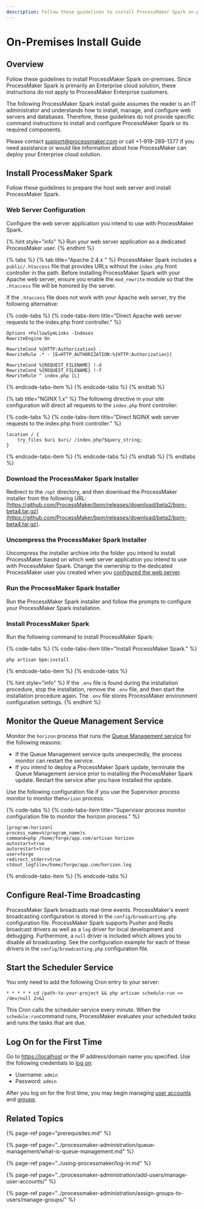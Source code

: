 ```yaml
---
description: Follow these guidelines to install ProcessMaker Spark on-premises.
---
```


# On-Premises Install Guide

## Overview

Follow these guidelines to install ProcessMaker Spark on-premises. Since ProcessMaker Spark is primarily an Enterprise cloud solution, these instructions do not apply to ProcessMaker Enterprise customers.

The following ProcessMaker Spark install guide assumes the reader is an IT administrator and understands how to install, manage, and configure web servers and databases. Therefore, these guidelines do not provide specific command instructions to install and configure ProcessMaker Spark or its required components.

Please contact [support@processmaker.com](mailto:support@processmaker.com) or call +1-919-289-1377 if you need assistance or would like information about how ProcessMaker can deploy your Enterprise cloud solution.

## Install ProcessMaker Spark

Follow these guidelines to prepare the host web server and install ProcessMaker Spark.

### Web Server Configuration

Configure the web server application you intend to use with ProcessMaker Spark.

{% hint style="info" %}
Run your web server application as a dedicated ProcessMaker user.
{% endhint %}

{% tabs %}
{% tab title="Apache 2.4.x " %}
ProcessMaker Spark includes a `public/.htaccess` file that provides URLs without the `index.php` front controller in the path. Before installing ProcessMaker Spark with your Apache web server, ensure you enable the `mod_rewrite` module so that the `.htaccess` file will be honored by the server.

If the `.htaccess` file does not work with your Apache web server, try the following alternative:

{% code-tabs %}
{% code-tabs-item title="Direct Apache web server requests to the index.php front controller." %}
```text
Options +FollowSymLinks -Indexes
RewriteEngine On

RewriteCond %{HTTP:Authorization} .
RewriteRule .* - [E=HTTP_AUTHORIZATION:%{HTTP:Authorization}]

RewriteCond %{REQUEST_FILENAME} !-d
RewriteCond %{REQUEST_FILENAME} !-f
RewriteRule ^ index.php [L]
```
{% endcode-tabs-item %}
{% endcode-tabs %}
{% endtab %}

{% tab title="NGINX 1.x" %}
The following directive in your site configuration will direct all requests to the `index.php` front controller:

{% code-tabs %}
{% code-tabs-item title="Direct NGINX web server requests to the index.php front controller." %}
```text
location / {
    try_files $uri $uri/ /index.php?$query_string;
}
```
{% endcode-tabs-item %}
{% endcode-tabs %}
{% endtab %}
{% endtabs %}

### Download the ProcessMaker Spark Installer

Redirect to the `/opt` directory, and then download the ProcessMaker installer from the following URL: [https://github.com/ProcessMaker/bpm/releases/download/beta2/bpm-beta4.tar.gz](https://github.com/ProcessMaker/bpm/releases/download/beta2/bpm-beta4.tar.gz).

### Uncompress the ProcessMaker Spark Installer

Uncompress the installer archive into the folder you intend to install ProcessMaker based on which web server application you intend to use with ProcessMaker Spark. Change the ownership to the dedicated ProcessMaker user you created when you [configured the web server](installation-guide.md#web-server-configuration).

### Run the ProcessMaker Spark Installer

Run the ProcessMaker Spark installer and follow the prompts to configure your ProcessMaker Spark installation.

### Install ProcessMaker Spark

Run the following command to install ProcessMaker Spark:

{% code-tabs %}
{% code-tabs-item title="Install ProcessMaker Spark." %}
```text
php artisan bpm:install
```
{% endcode-tabs-item %}
{% endcode-tabs %}

{% hint style="info" %}
If the `.env` file is found during the installation procedure, stop the installation, remove the `.env` file, and then start the installation procedure again. The `.env` file stores ProcessMaker  environment configuration settings.
{% endhint %}

## Monitor the Queue Management Service

Monitor the `horizon` process that runs the [Queue Management service](../processmaker-administration/queue-management/what-is-queue-management.md) for the following reasons:

* If the Queue Management service quits unexpectedly, the process monitor can restart the service.
* If you intend to deploy a ProcessMaker Spark update, terminate the Queue Management service prior to installing the ProcessMaker Spark update. Restart the service after you have installed the update.

Use the following configuration file if you use the Supervisor process monitor to monitor the`horizon` process:

{% code-tabs %}
{% code-tabs-item title="Supervisor process monitor configuration file to monitor the horizon process." %}
```text
[program:horizon]
process_name=%(program_name)s
command=php /home/forge/app.com/artisan horizon
autostart=true
autorestart=true
user=forge
redirect_stderr=true
stdout_logfile=/home/forge/app.com/horizon.log
```
{% endcode-tabs-item %}
{% endcode-tabs %}

## Configure Real-Time Broadcasting

ProcessMaker Spark broadcasts real-time events. ProcessMaker's event broadcasting configuration is stored in the `config/broadcasting.php` configuration file. ProcessMaker Spark supports Pusher and Redis broadcast drivers as well as a `log` driver for local development and debugging. Furthermore, a `null` driver is included which allows you to disable all broadcasting. See the configuration example for each of these drivers in the `config/broadcasting.php` configuration file.

## Start the Scheduler Service

You only need to add the following Cron entry to your server:

```text
* * * * * cd /path-to-your-project && php artisan schedule:run >> /dev/null 2>&1
```

This Cron calls the scheduler service every minute. When the `schedule:run`command runs, ProcessMaker evaluates your scheduled tasks and runs the tasks that are due.

## Log On for the First Time

Go to [https://localhost](https://localhost) or the IP address/domain name you specified. Use the following credentials to [log on](../using-processmaker/log-in.md#log-in):

* Username: `admin`
* Password: `admin`

After you log on for the first time, you may begin managing [user accounts](../processmaker-administration/add-users/manage-user-accounts/) and [groups](../processmaker-administration/assign-groups-to-users/manage-groups/).

## Related Topics

{% page-ref page="prerequisites.md" %}

{% page-ref page="../processmaker-administration/queue-management/what-is-queue-management.md" %}

{% page-ref page="../using-processmaker/log-in.md" %}

{% page-ref page="../processmaker-administration/add-users/manage-user-accounts/" %}

{% page-ref page="../processmaker-administration/assign-groups-to-users/manage-groups/" %}

